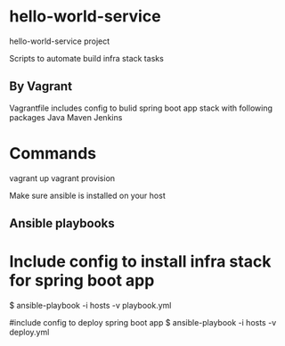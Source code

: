 # hello-world-service
hello-world-service project 

Scripts to automate build infra stack tasks

## By Vagrant
Vagrantfile includes config to bulid spring boot app stack with following packages
Java
Maven
Jenkins 

# Commands
vagrant up
vagrant provision

Make sure ansible is installed on your host

## Ansible playbooks

# Include config to install infra stack for spring boot app
$ ansible-playbook -i hosts -v playbook.yml 

#include config to deploy spring boot app
$ ansible-playbook -i hosts -v deploy.yml



